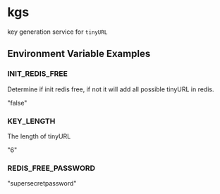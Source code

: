 # kgs

key generation service for `tinyURL`

## Environment Variable Examples

### INIT_REDIS_FREE

Determine if init redis free, if not it will add all possible tinyURL in redis.

"false"

### KEY_LENGTH

The length of tinyURL

"6"

### REDIS_FREE_PASSWORD

"supersecretpassword"
